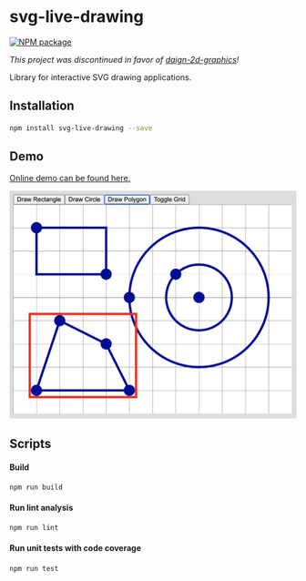 # svg-live-drawing

[![NPM package][npm]][npm-url]

*This project was discontinued in favor of [daign-2d-graphics](https://github.com/daign/daign-2d-graphics)!*

Library for interactive SVG drawing applications.

## Installation

```sh
npm install svg-live-drawing --save
```

## Demo

[Online demo can be found here.][examples-url]

![screenshot](./screenshot.png)

## Scripts

#### Build

    npm run build

#### Run lint analysis

    npm run lint

#### Run unit tests with code coverage

    npm run test

[npm]: https://img.shields.io/npm/v/svg-live-drawing.svg
[npm-url]: https://www.npmjs.com/package/svg-live-drawing
[examples-url]: https://github.com/convivo-gmbh/svg-live-drawing-examples
